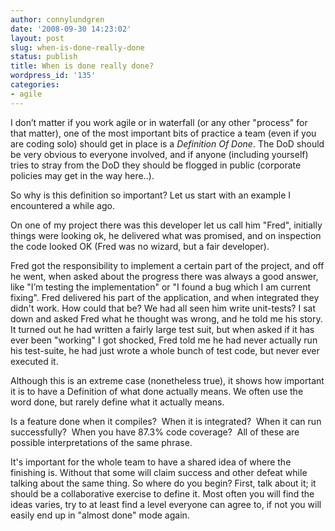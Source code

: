 ```yaml
---
author: connylundgren
date: '2008-09-30 14:23:02'
layout: post
slug: when-is-done-really-done
status: publish
title: When is done really done?
wordpress_id: '135'
categories:
- agile
---
```


I don’t matter if you work agile or in waterfall (or any other "process" for
that matter), one of the most important bits of practice a team (even if you
are coding solo) should get in place is a _Definition Of Done_. The DoD should
be very obvious to everyone involved, and if anyone (including yourself) tries
to stray from the DoD they should be flogged in public (corporate policies may
get in the way here..).

So why is this definition so important? Let us start with an example I
encountered a while ago.

On one of my project there was this developer let us call him "Fred",
initially things were looking ok, he delivered what was promised, and on
inspection the code looked OK (Fred was no wizard, but a fair developer).

Fred got the responsibility to implement a certain part of the project, and
off he went, when asked about the progress there was always a good answer,
like "I’m testing the implementation" or "I found a bug which I am current
fixing". Fred delivered his part of the application, and when integrated they
didn't work. How could that be? We had all seen him write unit-tests? I sat
down and asked Fred what he thought was wrong, and he told me his story. It
turned out he had written a fairly large test suit, but when asked if it has
ever been "working" I got shocked, Fred told me he had never actually run his
test-suite, he had just wrote a whole bunch of test code, but never ever
executed it.

Although this is an extreme case (nonetheless true), it shows how important it
is to have a Definition of what done actually means. We often use the word
done, but rarely define what it actually means.

Is a feature done when it compiles?  When it is integrated?  When it can run
successfully?  When you have 87.3% code coverage?  All of these are possible
interpretations of the same phrase.

It's important for the whole team to have a shared idea of where the finishing
is. Without that some will claim success and other defeat while talking about
the same thing. So where do you begin? First, talk about it; it should be a
collaborative exercise to define it. Most often you will find the ideas
varies, try to at least find a level everyone can agree to, if not you will
easily end up in "almost done" mode again.

